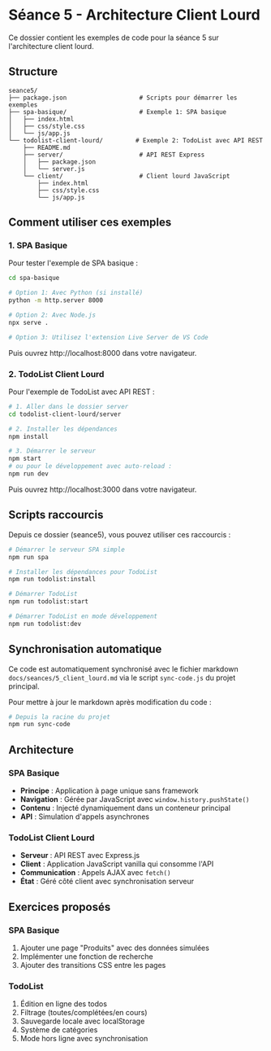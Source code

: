 # Séance 5 - Architecture Client Lourd

Ce dossier contient les exemples de code pour la séance 5 sur l'architecture client lourd.

## Structure

```
seance5/
├── package.json                    # Scripts pour démarrer les exemples
├── spa-basique/                    # Exemple 1: SPA basique
│   ├── index.html
│   ├── css/style.css
│   └── js/app.js
└── todolist-client-lourd/         # Exemple 2: TodoList avec API REST
    ├── README.md
    ├── server/                     # API REST Express
    │   ├── package.json
    │   └── server.js
    └── client/                     # Client lourd JavaScript
        ├── index.html
        ├── css/style.css
        └── js/app.js
```

## Comment utiliser ces exemples

### 1. SPA Basique

Pour tester l'exemple de SPA basique :

```bash
cd spa-basique

# Option 1: Avec Python (si installé)
python -m http.server 8000

# Option 2: Avec Node.js
npx serve .

# Option 3: Utilisez l'extension Live Server de VS Code
```

Puis ouvrez http://localhost:8000 dans votre navigateur.

### 2. TodoList Client Lourd

Pour l'exemple de TodoList avec API REST :

```bash
# 1. Aller dans le dossier server
cd todolist-client-lourd/server

# 2. Installer les dépendances
npm install

# 3. Démarrer le serveur
npm start
# ou pour le développement avec auto-reload :
npm run dev
```

Puis ouvrez http://localhost:3000 dans votre navigateur.

## Scripts raccourcis

Depuis ce dossier (seance5), vous pouvez utiliser ces raccourcis :

```bash
# Démarrer le serveur SPA simple
npm run spa

# Installer les dépendances pour TodoList
npm run todolist:install

# Démarrer TodoList
npm run todolist:start

# Démarrer TodoList en mode développement
npm run todolist:dev
```

## Synchronisation automatique

Ce code est automatiquement synchronisé avec le fichier markdown `docs/seances/5_client_lourd.md` via le script `sync-code.js` du projet principal.

Pour mettre à jour le markdown après modification du code :

```bash
# Depuis la racine du projet
npm run sync-code
```

## Architecture

### SPA Basique
- **Principe** : Application à page unique sans framework
- **Navigation** : Gérée par JavaScript avec `window.history.pushState()`
- **Contenu** : Injecté dynamiquement dans un conteneur principal
- **API** : Simulation d'appels asynchrones

### TodoList Client Lourd
- **Serveur** : API REST avec Express.js
- **Client** : Application JavaScript vanilla qui consomme l'API
- **Communication** : Appels AJAX avec `fetch()`
- **État** : Géré côté client avec synchronisation serveur

## Exercices proposés

### SPA Basique
1. Ajouter une page "Produits" avec des données simulées
2. Implémenter une fonction de recherche
3. Ajouter des transitions CSS entre les pages

### TodoList
1. Édition en ligne des todos
2. Filtrage (toutes/complétées/en cours)
3. Sauvegarde locale avec localStorage
4. Système de catégories
5. Mode hors ligne avec synchronisation